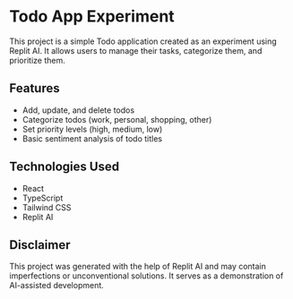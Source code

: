 # Todo App Experiment

This project is a simple Todo application created as an experiment using Replit AI. It allows users to manage their tasks, categorize them, and prioritize them.

## Features

- Add, update, and delete todos
- Categorize todos (work, personal, shopping, other)
- Set priority levels (high, medium, low)
- Basic sentiment analysis of todo titles

## Technologies Used

- React
- TypeScript
- Tailwind CSS
- Replit AI

## Disclaimer

This project was generated with the help of Replit AI and may contain imperfections or unconventional solutions. It serves as a demonstration of AI-assisted development.

